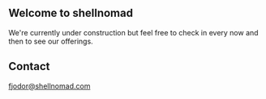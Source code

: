 ## Welcome to shellnomad

We're currently under construction but feel free to check in every now and then to see our offerings.

## Contact
fjodor@shellnomad.com
